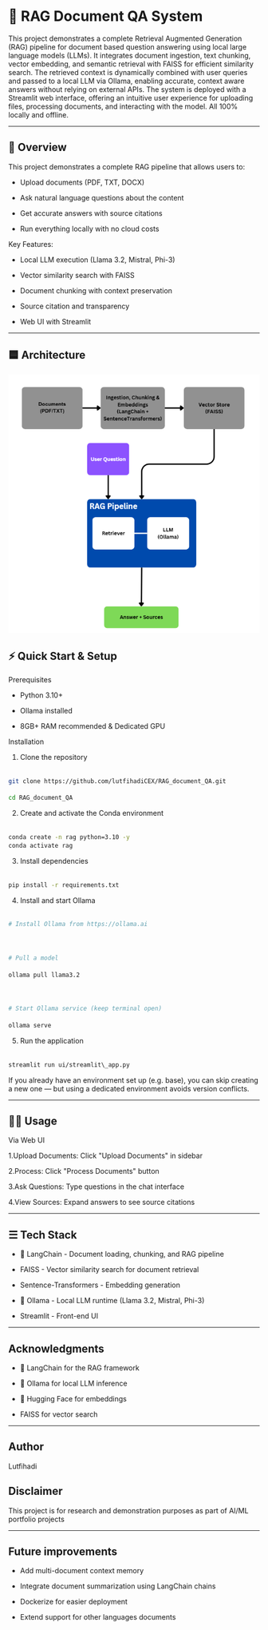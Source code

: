 # 🧠 RAG Document QA System



This project demonstrates a complete Retrieval Augmented Generation (RAG) pipeline for document based question answering using local large language models (LLMs). It integrates document ingestion, text chunking, vector embedding, and semantic retrieval with FAISS for efficient similarity search. The retrieved context is dynamically combined with user queries and passed to a local LLM via Ollama, enabling accurate, context aware answers without relying on external APIs. The system is deployed with a Streamlit web interface, offering an intuitive user experience for uploading files, processing documents, and interacting with the model. All 100% locally and offline.



---



## 🔎 Overview



This project demonstrates a complete RAG pipeline that allows users to:

- Upload documents (PDF, TXT, DOCX)

- Ask natural language questions about the content

- Get accurate answers with source citations

- Run everything locally with no cloud costs



Key Features:

- Local LLM execution (Llama 3.2, Mistral, Phi-3)

- Vector similarity search with FAISS

- Document chunking with context preservation

- Source citation and transparency

- Web UI with Streamlit



---

## 🟦 Architecture
![RAG Architecture Diagram](assets/Architecture.png)



## ⚡ Quick Start & Setup

Prerequisites

- Python 3.10+

- Ollama installed

- 8GB+ RAM recommended & Dedicated GPU



Installation



1. Clone the repository

```bash

git clone https://github.com/lutfihadiCEX/RAG_document_QA.git

cd RAG_document_QA

```

2. Create and activate the Conda environment

```bash

conda create -n rag python=3.10 -y
conda activate rag

```

3. Install dependencies

```bash

pip install -r requirements.txt

```



4. Install and start Ollama

```bash

# Install Ollama from https://ollama.ai



# Pull a model

ollama pull llama3.2



# Start Ollama service (keep terminal open)

ollama serve

```



5. Run the application

```bash

streamlit run ui/streamlit\_app.py

```

If you already have an environment set up (e.g. base), you can skip creating a new one — but using a dedicated environment avoids version conflicts.

---

## 👨‍💻 Usage

Via Web UI

1.Upload Documents: Click "Upload Documents" in sidebar

2.Process: Click "Process Documents" button

3.Ask Questions: Type questions in the chat interface

4.View Sources: Expand answers to see source citations

---

## ☰ Tech Stack

- 🦜 LangChain - Document loading, chunking, and RAG pipeline

- FAISS - Vector similarity search for document retrieval

- Sentence-Transformers - Embedding generation

- 🦙 Ollama - Local LLM runtime (Llama 3.2, Mistral, Phi-3)

- Streamlit - Front-end UI

---

## Acknowledgments

- 🦜 LangChain for the RAG framework

- 🦙 Ollama for local LLM inference

- 🤗 Hugging Face for embeddings

- FAISS for vector search

---

## Author

Lutfihadi

## Disclaimer

This project is for research and demonstration purposes as part of AI/ML portfolio projects

---

## Future improvements

- Add multi-document context memory
  
- Integrate document summarization using LangChain chains
   
- Dockerize for easier deployment
   
- Extend support for other languages documents

